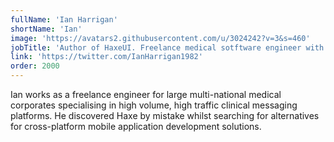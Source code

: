 ```yaml
---
fullName: 'Ian Harrigan'
shortName: 'Ian'
image: 'https://avatars2.githubusercontent.com/u/3024242?v=3&s=460'
jobTitle: 'Author of HaxeUI. Freelance medical sotftware engineer with the UK''s NHS.'
link: 'https://twitter.com/IanHarrigan1982'
order: 2000
---
```


Ian works as a freelance engineer for large multi-national medical corporates specialising in high volume, high traffic clinical messaging platforms. He discovered Haxe by mistake whilst searching for alternatives for cross-platform mobile application development solutions.